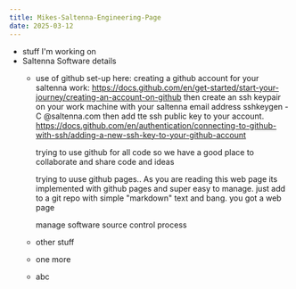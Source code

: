 ```yaml
---
title: Mikes-Saltenna-Engineering-Page
date: 2025-03-12
---
```


- stuff I'm working on
- Saltenna Software details
  + use of github
    set-up here:
     creating a github account for your saltenna work:
      https://docs.github.com/en/get-started/start-your-journey/creating-an-account-on-github
      then create an ssh keypair on your work machine with your saltenna email address
      sshkeygen -C <my-emailaddress>@saltenna.com
      then add tte ssh public key to your account. 
      https://docs.github.com/en/authentication/connecting-to-github-with-ssh/adding-a-new-ssh-key-to-your-github-account
    
    trying to use github for all code so we have a good place to collaborate and share code and ideas

    trying to uuse github pages.. As you are reading this web page its implemented with github pages and super easy
    to manage. just add to a git repo with simple "markdown" text and bang. you got a web page

    manage software source control process
  + other stuff
  + one more
  + abc
  
